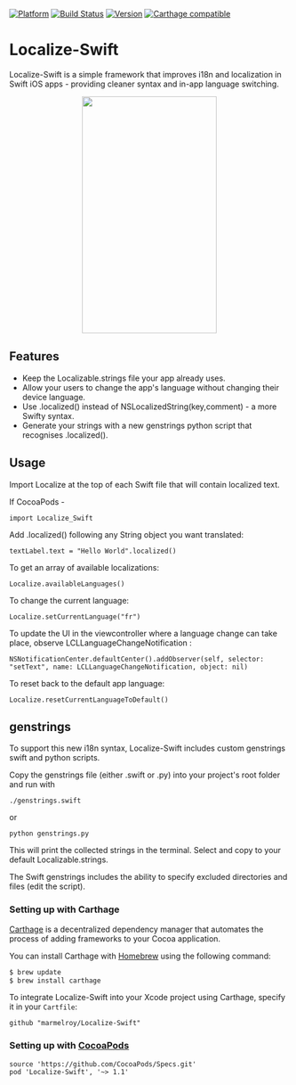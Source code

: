 [![Platform](https://img.shields.io/cocoapods/p/Localize-Swift.svg?maxAge=2592000)](http://cocoapods.org/?q=Localize-Swift)
[![Build Status](https://travis-ci.org/marmelroy/Localize-Swift.svg?branch=master)](https://travis-ci.org/marmelroy/Localize-Swift) [![Version](http://img.shields.io/cocoapods/v/Localize-Swift.svg)](http://cocoapods.org/?q=Localize-Swift)
[![Carthage compatible](https://img.shields.io/badge/Carthage-compatible-4BC51D.svg?style=flat)](https://github.com/Carthage/Carthage)

# Localize-Swift
Localize-Swift is a simple framework that improves i18n and localization in Swift iOS apps - providing cleaner syntax and in-app language switching.

<p align="center"><img src="http://i.imgur.com/vsrpqBt.gif" width="242" height="425"/></p>

## Features

- Keep the Localizable.strings file your app already uses.
- Allow your users to change the app's language without changing their device language.
- Use .localized() instead of NSLocalizedString(key,comment) - a more Swifty syntax.
- Generate your strings with a new genstrings python script that recognises .localized().

## Usage

Import Localize at the top of each Swift file that will contain localized text.

If CocoaPods -
```
import Localize_Swift
```

Add .localized() following any String object you want translated:
```
textLabel.text = "Hello World".localized()
```

To get an array of available localizations:
```
Localize.availableLanguages()
```

To change the current language:
```
Localize.setCurrentLanguage("fr")
```

To update the UI in the viewcontroller where a language change can take place, observe LCLLanguageChangeNotification :
```
NSNotificationCenter.defaultCenter().addObserver(self, selector: "setText", name: LCLLanguageChangeNotification, object: nil)
```

To reset back to the default app language:
```
Localize.resetCurrentLanguageToDefault()
```

## genstrings

To support this new i18n syntax, Localize-Swift includes custom genstrings swift and python scripts.

Copy the genstrings file (either .swift or .py) into your project's root folder and run with

```
./genstrings.swift
```
or

```
python genstrings.py
```

This will print the collected strings in the terminal. Select and copy to your default Localizable.strings.

The Swift genstrings includes the ability to specify excluded directories and files (edit the script). 

### Setting up with Carthage

[Carthage](https://github.com/Carthage/Carthage) is a decentralized dependency manager that automates the process of adding frameworks to your Cocoa application.

You can install Carthage with [Homebrew](http://brew.sh/) using the following command:

```bash
$ brew update
$ brew install carthage
```

To integrate Localize-Swift into your Xcode project using Carthage, specify it in your `Cartfile`:

```ogdl
github "marmelroy/Localize-Swift"
```

### Setting up with [CocoaPods](http://cocoapods.org/?q=Localize-Swift)
```
source 'https://github.com/CocoaPods/Specs.git'
pod 'Localize-Swift', '~> 1.1'
```
